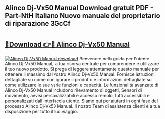 ## Alinco Dj-Vx50 Manual Download gratuit PDF - Part-NtH Italiano Nuovo manuale del proprietario di riparazione 3GcCf

# <h2><a href="http://dfee1fm.blite.top/?on=Alinco+Dj-Vx50+Manual">🔗Download 👉🔴 Alinco Dj-Vx50 Manual</a></h2>

[![Alinco Dj-Vx50 Manual download](https://i.imgur.com/lujVjoI.png)](http://dfee1fm.blite.top/?on=Alinco+Dj-Vx50+Manual)
Benvenuto nella guida per l'utente Alinco Dj-Vx50 Manual, la tua risorsa centrale per comprendere e utilizzare il tuo nuovo prodotto. Si prega di leggere attentamente questo manuale per ottenere il massimo dal vostro Alinco Dj-Vx50 Manual. Fornisce istruzioni dettagliate su come configurare il prodotto e informazioni dettagliate su come utilizzare le sue varie funzioni e capacità. Le funzionalità avanzate di Alinco Dj-Vx50 Manual includono rilevamento di oggetti, Sensori di movimento, avvisi personalizzabili e accesso remoto, tutti accessibili e personalizzati dall'interfaccia utente. Siamo qui per aiutarti in ogni fase del processo Alinco Dj-Vx50 Manual. Il nostro Team di assistenza clienti è a tua disposizione per tutto il tuo viaggio.
